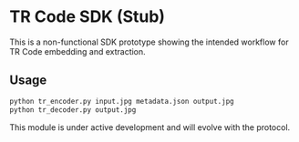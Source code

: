 # TR Code SDK (Stub)

This is a non-functional SDK prototype showing the intended workflow for TR Code embedding and extraction.

## Usage
```bash
python tr_encoder.py input.jpg metadata.json output.jpg
python tr_decoder.py output.jpg
```

This module is under active development and will evolve with the protocol.

